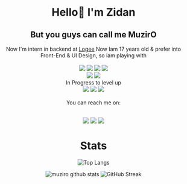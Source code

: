 <h1 align="center">
Hello👋 I'm Zidan
</h1>
<h2 align="center">
But you guys can call me MuzirO
</h2>

<div align="center">
  Now I'm intern in backend at <a href="https://logee.id/">Logee</a>
  Now Iam 17 years old & prefer into Front-End & UI Design, so iam playing with
  <br><br>
  <img src="https://img.shields.io/badge/javascript%20-%23323330.svg?&style=for-the-badge&logo=javascript&logoColor=%23F7DF1E"/>
  <img src="https://img.shields.io/badge/react-%2320232a.svg?style=for-the-badge&logo=react&logoColor=%2361DAFB"/>
  <img src="https://img.shields.io/badge/PHP-777BB4?style=for-the-badge&logo=php&logoColor=white"/>
  <img src="https://img.shields.io/badge/Laravel-FF2D20?style=for-the-badge&logo=laravel&logoColor=white"/>
  <br>
  <img src="https://img.shields.io/badge/bootstrap-%23563D7C.svg?style=for-the-badge&logo=bootstrap&logoColor=white"/>
  <img src="https://img.shields.io/badge/nodejs-%2300800.svg?style=for-the-badge&logo=node&logoColor=white"/>
  <br>
  In Progress to level up
  <br>
  <img src="https://img.shields.io/badge/javascript%20-%23323330.svg?&style=for-the-badge&logo=javascript&logoColor=%23F7DF1E"/>
  <img src="https://img.shields.io/badge/nodejs-%2300800.svg?style=for-the-badge&logo=node&logoColor=white"/>
  <img src="https://img.shields.io/badge/react-%2320232a.svg?style=for-the-badge&logo=react&logoColor=%2361DAFB"/>
  <br><br>
  You can reach me on:<br><br>
<p align="center">
  <a href="https://www.linkedin.com/in/muamar-zidan-tri-antoro-b64918243/"><img src="https://img.shields.io/badge/-Linkedin-blue?style=for-the-badge&logo=Linkedin" /></a>
  <a href="https://www.instagram.com/muziro_01/"><img src="https://img.shields.io/badge/Instagram-E4405F?style=for-the-badge&logo=instagram&logoColor=white" /></a>
<a href="https://www.youtube.com/channel/UC8IkZ08f0_OI8m4OE3IeDeQ"><img src="https://img.shields.io/badge/YouTube-FF0000?style=for-the-badge&logo=youtube&logoColor=white" /></a>
  
 # Stats
 ![Top Langs](https://github-readme-stats.vercel.app/api/top-langs/?username=muamarzidan&layout=compact&theme=onedark)

 ![muziro github stats](https://github-readme-stats.vercel.app/api?username=muamarzidan&show_icons=true&count_private=true&theme=tokyonight)
 ![GitHub Streak](https://github-readme-streak-stats.herokuapp.com?user=muamarzidan&theme=tokyonight)


